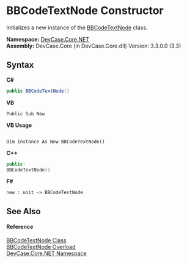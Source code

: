 # BBCodeTextNode Constructor 
 

Initializes a new instance of the <a href="T_DevCase_Core_NET_BBCodeTextNode">BBCodeTextNode</a> class.

**Namespace:**&nbsp;<a href="N_DevCase_Core_NET">DevCase.Core.NET</a><br />**Assembly:**&nbsp;DevCase.Core (in DevCase.Core.dll) Version: 3.3.0.0 (3.3)

## Syntax

**C#**<br />
``` C#
public BBCodeTextNode()
```

**VB**<br />
``` VB
Public Sub New
```

**VB Usage**<br />
``` VB Usage

Dim instance As New BBCodeTextNode()
```

**C++**<br />
``` C++
public:
BBCodeTextNode()
```

**F#**<br />
``` F#
new : unit -> BBCodeTextNode
```


## See Also


#### Reference
<a href="T_DevCase_Core_NET_BBCodeTextNode">BBCodeTextNode Class</a><br /><a href="Overload_DevCase_Core_NET_BBCodeTextNode__ctor">BBCodeTextNode Overload</a><br /><a href="N_DevCase_Core_NET">DevCase.Core.NET Namespace</a><br />